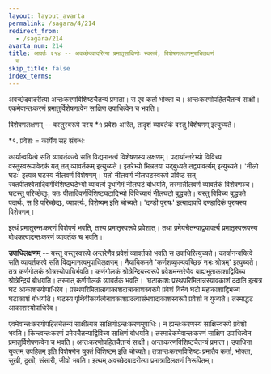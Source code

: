 ```yaml
---
layout: layout_avarta
permalink: /sagara/4/214
redirect_from:
  - /sagara/214
avarta_num: 214
title: आवर्तः २१४ -- अवच्छेदवादरित्या प्रमातृसाक्षिणोः स्वरूपं, विशेषणलक्षणमुपाधिलक्षणं
  च
skip_title: false
index_terms: 
---
```


अवच्छेदवादरीत्या अन्तःकरणविशिष्टचैतन्यं
प्रमाता। स एव कर्ता भोक्ता च। अन्तःकरणोपहितचैतन्यं साक्षी।
एकमेवान्तःकरणं प्रमातुर्विशेषणत्वेन साक्षिण उपाधित्वेन च भवति।

विशेषणलक्षणम् -- वस्तुस्वरूपे यस्य *१ प्रवेशः अस्ति, तादृशं व्यावर्तकं वस्तु विशेषणम् इत्युच्यते। 

<div class="footnote" markdown="1">
*१. प्रवेशः = कार्येण सह संबन्धः
</div>

कार्यान्वयित्वे सति व्यावर्तकत्वे सति विद्यमानत्वं विशेषणस्य लक्षणम्। पदार्थान्तरेभ्यो विविच्य वस्तुस्वरूपावेदकं यत्
तत् व्यावर्तकम् इत्युच्यते। इतरेभ्यो भिन्नतया यद्बुध्यते तद्व्यावर्त्यम् इत्युच्यते। 'नीलो घटः' इत्यत्र घटस्य नीलवर्णं विशेषणम्। यतो नीलवर्णं
नीलघटस्वरूपे प्रविष्टं सत् रक्तपीतश्वेतादिवर्णविशिष्टघटेभ्यो व्यावर्त्य
पृथगिमं नीलघटं बोधयति, तस्मान्नीलवर्णं व्यावर्तकं विशेषणञ्च। घटस्तु
परिच्छेद्यः, यतः पीतादिवर्णविशिष्टघटादिभ्यो विविच्यायं नीलघटो बुद्ध्यते।
यस्तु विविच्य बुद्ध्यते पदार्थः, स हि परिच्छेद्यः, व्यावर्त्यः, विशेष्यम्
इति चोच्यते। 'दण्डी पुरुषः' इत्यादावपि दण्डादिकं पुरुषस्य
विशेषणम्।

इत्थं प्रमातुरन्तःकरणं विशेषणं भवति, तस्य प्रमातृस्वरूपे प्रवेशात्।
तथा प्रमेयचैतन्याद्व्यावर्त्य प्रमातृस्वरूपस्य बोधकत्वादन्तःकरणं व्यावर्तकं
च भवति।

**उपाधिलक्षणम्** --
यस्तु वस्तुस्वरूपे अन्तरेणैव प्रवेशं व्यावर्तको
भवति स उपाधिरित्युच्यते। कार्यानन्वयित्वे सति व्यावर्तकत्वे सति विद्यमानत्वमुपाधिलक्षणम्। नैयायिकमते 'कर्णशष्कुल्यवच्छिन्नं नभः श्रोत्रम्' इत्युच्यते। तत्र कर्णगोलकं श्रोत्रस्योपाधिर्भवति। कर्णगोलकं श्रोत्रेन्द्रियस्वरूपे
प्रवेशमन्तरेणैव बाह्यभूताकाशाद्विविच्य श्रोत्रेन्द्रियं बोधयति। तस्मात् कर्णगोलकं
व्यावर्तकं भवति। 'घटाकाशः प्रस्थपरिमितान्नस्यावकाशं ददाति इत्यत्र
घट आकाशस्योपाधिरेव। प्रस्थपरिमितान्नावाकाशदात्राकाशस्वरूपे प्रवेशं
विनैव घटो महाकाशाद्विभज्य घटाकाशं बोधयति। घटस्य पृथिवीकार्यत्वेनावकाशप्रदत्वासंभवादाकाशस्वरूपे प्रवेशो न युज्यते। तस्माद्धट आकाशस्योपाधिरेव।

एवमेवान्तःकरणोपहितचैतन्यं साक्षीत्यत्र साक्षिणोऽन्तःकरणमुपाधिः। न ह्यन्तःकरणस्य साक्षिस्वरूपे प्रवेशो भवति। किन्त्वन्तःकरणं
प्रमेयचैतन्याद्विविच्य साक्षिणं बोधयति। तस्मादेकमेवान्तःकरणं साक्षिण
उपाधित्वेन प्रमातुर्विशेषणत्वेन च भवति। अन्तःकरणोपहितचैतन्यं साक्षी।
अन्तःकरणविशिष्टचैतन्यं प्रमाता। उपाधिना युक्तम् उपहितम् इति विशेषणेन
युक्तं विशिष्टम् इति चोच्यते। तत्रान्तःकरणविशिष्टः प्रमातैव कर्ता, भोक्ता,
सुखी, दुखी, संसारी, जीवो भवति। इत्थम् अवच्छेदवादरीत्या प्रमात्रादिलक्षणं निरूपितम्।